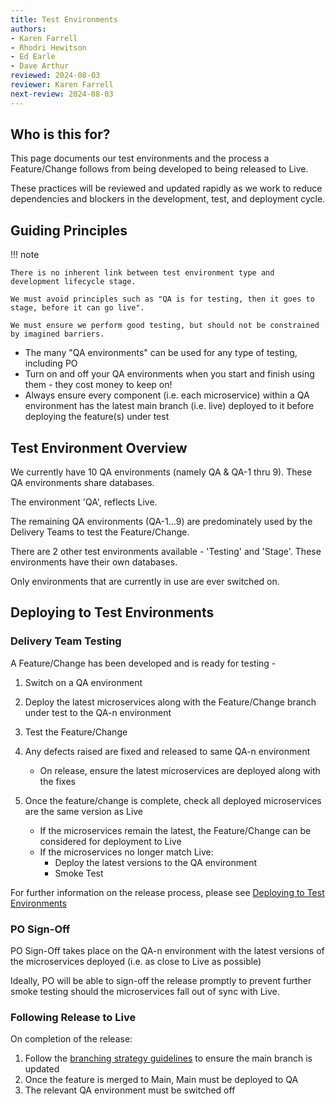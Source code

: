 ```yaml
---
title: Test Environments
authors: 
- Karen Farrell
- Rhodri Hewitson
- Ed Earle
- Dave Arthur 
reviewed: 2024-08-03
reviewer: Karen Farrell
next-review: 2024-08-03
---
```


## Who is this for?

This page documents our test environments and the process a Feature/Change follows from being developed to being released to Live.

These practices will be reviewed and updated rapidly as we work to reduce dependencies and blockers in the development, test, and deployment cycle.

## Guiding Principles

!!! note

    There is no inherent link between test environment type and development lifecycle stage.
    
    We must avoid principles such as "QA is for testing, then it goes to stage, before it can go live".
    
    We must ensure we perform good testing, but should not be constrained by imagined barriers. 


- The many "QA environments" can be used for any type of testing, including PO
- Turn on and off your QA environments when you start and finish using them - they cost money to keep on!
- Always ensure every component (i.e. each microservice) within a QA environment has the latest main branch (i.e. live) deployed to it before deploying the feature(s) under test


## Test Environment Overview

We currently have 10 QA environments (namely QA & QA-1 thru 9).  These QA environments share databases.

The environment 'QA', reflects Live.

The remaining QA environments (QA-1...9) are predominately used by the Delivery Teams to test the Feature/Change.

There are 2 other test environments available - 'Testing' and 'Stage'.  These environments have their own databases.

Only environments that are currently in use are ever switched on.

## Deploying to Test Environments
### Delivery Team Testing

A Feature/Change has been developed and is ready for testing -

1. Switch on a QA environment
1. Deploy the latest microservices along with the Feature/Change branch under test to the QA-n environment
1. Test the Feature/Change
1. Any defects raised are fixed and released to same QA-n environment

   * On release, ensure the latest microservices are deployed along with the fixes

1. Once the feature/change is complete, check all deployed microservices are the same version as Live

   * If the microservices remain the latest, the Feature/Change can be considered for deployment to Live
   * If the microservices no longer match Live:
     * Deploy the latest versions to the QA environment
     * Smoke Test

For further information on the release process, please see [Deploying to Test Environments](https://knowledgebase.platformdev.amdigital.co.uk/Platforms/Quartex/Release/Deploying-to-Test-Environments/)

### PO Sign-Off
PO Sign-Off takes place on the QA-n environment with the latest versions of the microservices deployed (i.e. as close to Live as possible)

Ideally, PO will be able to sign-off the release promptly to prevent further smoke testing should the microservices fall out of sync with Live.

### Following Release to Live

On completion of the release:

1. Follow the [branching strategy guidelines](/Delivery-Practices/Build-and-Release/Engineering/Source-Control,-Versioning-&-Branching-Strategy) to ensure the main branch is updated
1. Once the feature is merged to Main, Main must be deployed to QA
1. The relevant QA environment must be switched off